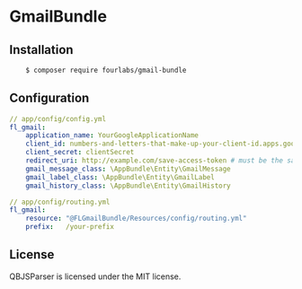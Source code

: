 # GmailBundle

## Installation

```bash
    $ composer require fourlabs/gmail-bundle
```

## Configuration

```yaml
// app/config/config.yml
fl_gmail:
    application_name: YourGoogleApplicationName
    client_id: numbers-and-letters-that-make-up-your-client-id.apps.googleusercontent.com
    client_secret: clientSecret
    redirect_uri: http://example.com/save-access-token # must be the same as route fl_gmail.save_access_token:
    gmail_message_class: \AppBundle\Entity\GmailMessage
    gmail_label_class: \AppBundle\Entity\GmailLabel
    gmail_history_class: \AppBundle\Entity\GmailHistory
```

```yaml
// app/config/routing.yml
fl_gmail:
    resource: "@FLGmailBundle/Resources/config/routing.yml"
    prefix:   /your-prefix
```

## License

QBJSParser is licensed under the MIT license.

